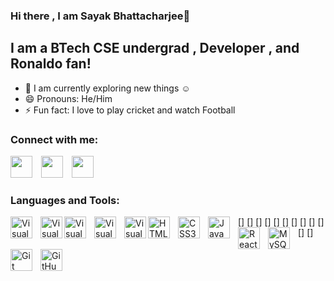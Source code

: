 ### Hi there , I am Sayak Bhattacharjee👋

## I am a BTech CSE undergrad , Developer , and Ronaldo fan!

- 🌱 I am currently exploring new things :relaxed:
- 😄 Pronouns: He/Him
- ⚡ Fun fact: I love to play cricket and watch Football

### Connect with me:

[<img src="https://cdn.jsdelivr.net/gh/devicons/devicon/icons/linkedin/linkedin-original.svg" width="35px" style="padding-right:10px"/>](https://www.linkedin.com/in/sayak-bhattacharjee-0999341b4/)
[<img src="https://cdn.jsdelivr.net/gh/devicons/devicon/icons/facebook/facebook-original.svg" width="35px" style="padding-right:10px"/>](https://www.facebook.com/sayak.bhattacharya.161)
[<img src="https://cdn.jsdelivr.net/gh/devicons/devicon/icons/twitter/twitter-original.svg" width="35px" style="padding-right:10px"/>](https://twitter.com/Sayak_187)

### Languages and Tools:

[<img align="left" alt="Visual Studio Code" width="35px" src="https://cdn.jsdelivr.net/gh/devicons/devicon/icons/vscode/vscode-original.svg" style="padding-right:10px;" />]
[<img align="left" alt="Visual Studio Code" width="35px" src="https://cdn.jsdelivr.net/gh/devicons/devicon/icons/cplusplus/cplusplus-original.svg" />]
[<img align="left" alt="Visual Studio Code" width="35px" src="https://cdn.jsdelivr.net/gh/devicons/devicon/icons/python/python-original.svg" style="padding-right:10px;" />]
[<img align="left" alt="Visual Studio Code" width="35px" src="https://cdn.jsdelivr.net/gh/devicons/devicon/icons/c/c-original.svg" style="padding-right:10px;" />]
[<img align="left" alt="Visual Studio Code" width="35px" src="https://cdn.jsdelivr.net/gh/devicons/devicon/icons/opencv/opencv-original.svg" />]
[<img align="left" alt="HTML5" width="35px" src="https://cdn.jsdelivr.net/gh/devicons/devicon/icons/html5/html5-original.svg" style="padding-right:10px;" />]
[<img align="left" alt="CSS3" width="35px" src="https://cdn.jsdelivr.net/gh/devicons/devicon/icons/css3/css3-original.svg" style="padding-right:10px;" />]
[<img align="left" alt="JavaScript" width="35px" src="https://cdn.jsdelivr.net/gh/devicons/devicon/icons/javascript/javascript-original.svg" style="padding-right:10px;" />]
[<img align="left" alt="React" width="35px" src="https://cdn.jsdelivr.net/gh/devicons/devicon/icons/react/react-original.svg" style="padding-right:10px;" />]
[<img align="left" alt="MySQL" width="35px" src="https://cdn.jsdelivr.net/gh/devicons/devicon/icons/mysql/mysql-original.svg" style="padding-right:10px;" />]
[<img align="left" alt="Git" width="35px" src="https://cdn.jsdelivr.net/gh/devicons/devicon/icons/git/git-original.svg" style="padding-right:10px;" />]
[<img align="left" alt="GitHub" width="35px" src="https://cdn.jsdelivr.net/gh/devicons/devicon/icons/github/github-original.svg" style="padding-right:10px;" />]

<br />
<br />
